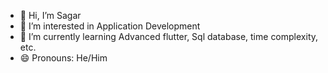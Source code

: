 - 👋 Hi, I’m Sagar
- 👀 I’m interested in Application Development
- 🌱 I’m currently learning Advanced flutter, Sql database, time complexity, etc.
- 😄 Pronouns: He/Him

<!---
sagarkalel-cropdata/sagarkalel-cropdata is a ✨ special ✨ repository because its `README.md` (this file) appears on your GitHub profile.
You can click the Preview link to take a look at your changes.
--->
